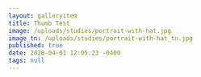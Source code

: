 ```yaml
---
layout: galleryitem
title: Thumb Test
image: /uploads/studies/portrait-with-hat.jpg
image_tn: /uploads/studies/portrait-with-hat_tn.jpg
published: true
date: 2020-04-01 12:05:23 -0400
tags: null
---
```

